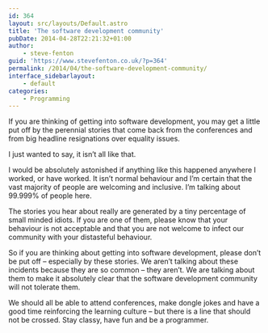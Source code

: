 ```yaml
---
id: 364
layout: src/layouts/Default.astro
title: 'The software development community'
pubDate: 2014-04-28T22:21:32+01:00
author:
    - steve-fenton
guid: 'https://www.stevefenton.co.uk/?p=364'
permalink: /2014/04/the-software-development-community/
interface_sidebarlayout:
    - default
categories:
    - Programming
---
```


If you are thinking of getting into software development, you may get a little put off by the perennial stories that come back from the conferences and from big headline resignations over equality issues.

I just wanted to say, it isn’t all like that.

I would be absolutely astonished if anything like this happened anywhere I worked, or have worked. It isn’t normal behaviour and I’m certain that the vast majority of people are welcoming and inclusive. I’m talking about 99.999% of people here.

The stories you hear about really are generated by a tiny percentage of small minded idiots. If you are one of them, please know that your behaviour is not acceptable and that you are not welcome to infect our community with your distasteful behaviour.

So if you are thinking about getting into software development, please don’t be put off – especially by these stories. We aren’t talking about these incidents because they are so common – they aren’t. We are talking about them to make it absolutely clear that the software development community will not tolerate them.

We should all be able to attend conferences, make dongle jokes and have a good time reinforcing the learning culture – but there is a line that should not be crossed. Stay classy, have fun and be a programmer.
